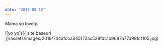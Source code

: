 ```yaml
---
date: "2019-08-15"
---
```


Mama so lovely.

![yo yo]({{ site.baseurl }}/assets/images/2019/744afcba345172ac529fdc1b9687a77a98fcf105.jpg)
